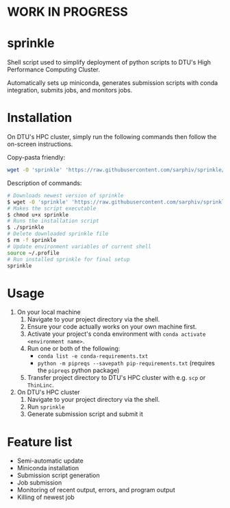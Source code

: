 # WORK IN PROGRESS

# sprinkle
Shell script used to simplify deployment of python scripts to DTU's High Performance Computing Cluster. 

Automatically sets up miniconda, generates submission scripts with conda integration, submits jobs, and monitors jobs. 


# Installation
On DTU's HPC cluster, simply run the following commands then follow the on-screen instructions.

Copy-pasta friendly:
```bash
wget -O 'sprinkle' 'https://raw.githubusercontent.com/sarphiv/sprinkle/main/bin/sprinkle' && chmod u+x sprinkle && ./sprinkle && rm -f sprinkle && source ~/.profile && sprinkle
```

Description of commands:
```bash
# Downloads newest version of sprinkle
$ wget -O 'sprinkle' 'https://raw.githubusercontent.com/sarphiv/sprinkle/main/bin/sprinkle'
# Makes the script executable
$ chmod u+x sprinkle
# Runs the installation script
$ ./sprinkle
# Delete downloaded sprinkle file
$ rm -f sprinkle
# Update environment variables of current shell
source ~/.profile
# Run installed sprinkle for final setup
sprinkle
```


# Usage
1. On your local machine
    1. Navigate to your project directory via the shell.
    0. Ensure your code actually works on your own machine first.
    0. Activate your project's conda environment with `conda activate <environment name>`.
    0. Run one or both of the following:
        - `conda list -e conda-requirements.txt`
        - `python -m pipreqs --savepath pip-requirements.txt` (requires the `pipreqs` python package)
    0. Transfer project directory to DTU's HPC cluster with e.g. `scp` or `ThinLinc`. 
2. On DTU's HPC cluster
    1. Navigate to your project directory via the shell.
    0. Run `sprinkle`
    0. Generate submission script and submit it


# Feature list
- Semi-automatic update
- Miniconda installation
- Submission script generation
- Job submission
- Monitoring of recent output, errors, and program output
- Killing of newest job
